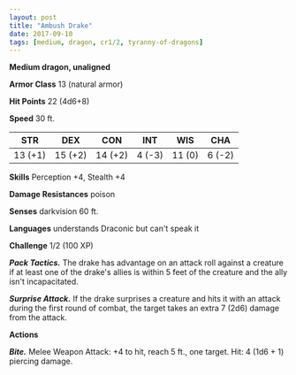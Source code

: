 ```yaml
---
layout: post
title: "Ambush Drake"
date: 2017-09-10
tags: [medium, dragon, cr1/2, tyranny-of-dragons]
---
```


**Medium dragon, unaligned**

**Armor Class** 13 (natural armor)

**Hit Points** 22 (4d6+8)

**Speed** 30 ft.

|   STR   |   DEX   |   CON   |   INT   |   WIS   |   CHA   |
|:-----:|:-----:|:-----:|:-----:|:-----:|:-----:|
| 13 (+1) | 15 (+2) | 14 (+2) | 4 (-3) | 11 (0) | 6 (-2) |

**Skills** Perception +4, Stealth +4

**Damage Resistances** poison

**Senses** darkvision 60 ft.

**Languages** understands Draconic but can't speak it

**Challenge** 1/2 (100 XP)

***Pack Tactics.*** The drake has advantage on an attack roll against a creature if at least one of the drake's allies is within 5 feet of the creature and the ally isn't incapacitated.

***Surprise Attack.*** If the drake surprises a creature and hits it with an attack during the first round of combat, the target takes an extra 7 (2d6) damage from the attack.

**Actions**

***Bite.*** Melee Weapon Attack: +4 to hit, reach 5 ft., one target. Hit: 4 (1d6 + 1) piercing damage.

